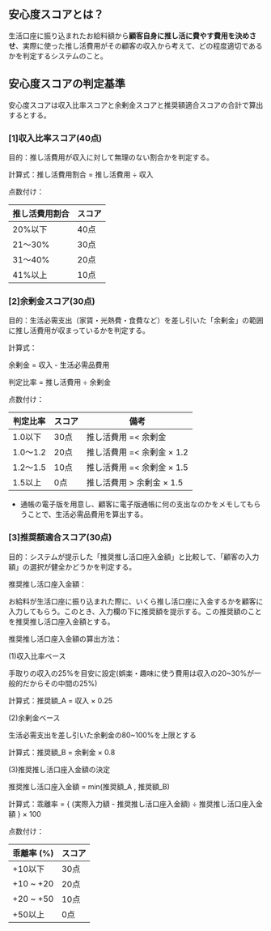 ## 安心度スコアとは？

生活口座に振り込まれたお給料額から**顧客自身に推し活に費やす費用を決めさせ**、実際に使った推し活費用がその顧客の収入から考えて、どの程度適切であるかを判定するシステムのこと。

## 安心度スコアの判定基準

安心度スコアは収入比率スコアと余剰金スコアと推奨額適合スコアの合計で算出するとする。

### [1]収入比率スコア(40点)

目的：推し活費用が収入に対して無理のない割合かを判定する。

計算式：推し活費用割合 = 推し活費用 ÷ 収入

点数付け：

| 推し活費用割合 | スコア |
| --- | --- |
| 20%以下 | 40点 |
| 21～30% | 30点 |
| 31～40% | 20点 |
| 41%以上 | 10点 |

### [2]余剰金スコア(30点)

目的：生活必需支出（家賃・光熱費・食費など）を差し引いた「余剰金」の範囲に推し活費用が収まっているかを判定する。

計算式：

余剰金 = 収入 - 生活必需品費用

判定比率 = 推し活費用 ÷ 余剰金

点数付け：

| 判定比率 | スコア | 備考 |
| --- | --- | --- |
| 1.0以下 | 30点 | 推し活費用 =< 余剰金 |
| 1.0～1.2 | 20点 | 推し活費用 =< 余剰金 × 1.2 |
| 1.2～1.5 | 10点 | 推し活費用 =< 余剰金 × 1.5 |
| 1.5以上 | 0点 | 推し活費用 > 余剰金 × 1.5 |
- 通帳の電子版を用意し、顧客に電子版通帳に何の支出なのかをメモしてもらうことで、生活必需品費用を算出する。

### [3]推奨額適合スコア(30点)

目的：システムが提示した「推奨推し活口座入金額」と比較して、「顧客の入力額」の選択が健全かどうかを判定する。

推奨推し活口座入金額：

お給料が生活口座に振り込まれた際に、いくら推し活口座に入金するかを顧客に入力してもらう。このとき、入力欄の下に推奨額を提示する。この推奨額のことを推奨推し活口座入金額とする。

推奨推し活口座入金額の算出方法：

(1)収入比率ベース

手取りの収入の25%を目安に設定(娯楽・趣味に使う費用は収入の20~30%が一般的だからその中間の25%)

計算式：推奨額_A = 収入 × 0.25

(2)余剰金ベース

生活必需支出を差し引いた余剰金の80~100%を上限とする

計算式：推奨額_B = 余剰金 × 0.8

(3)推奨推し活口座入金額の決定

推奨推し活口座入金額 = min(推奨額_A , 推奨額_B)

計算式：乖離率 = { (実際入力額 - 推奨推し活口座入金額) ÷ 推奨推し活口座入金額 } × 100

点数付け：

| 乖離率 (%) | スコア |
| --- | --- |
| +10以下  | 30点 |
| +10 ~ +20 | 20点 |
| +20 ~ +50 | 10点 |
| +50以上 | 0点 |